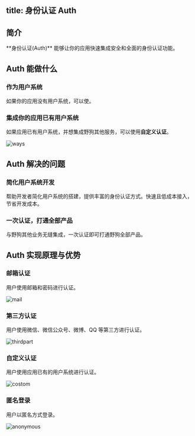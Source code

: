 
title: 身份认证 Auth
---
<h2 id='简介' class="article-heading top-heading">简介</h2>
**身份认证(Auth)** 能够让你的应用快速集成安全和全面的身份认证功能。


## Auth 能做什么

### 作为用户系统
如果你的应用没有用户系统，可以使。

### 集成你的应用已有用户系统
如果应用已有用户系统，并想集成野狗其他服务，可以使用**自定义认证**。


<img src="/images/manyway.png" alt="ways" >


## Auth 解决的问题

### 简化用户系统开发
帮助开发者简化用户系统的搭建，提供丰富的身份认证方式。快速且低成本接入，节省开发成本。

### 一次认证，打通全部产品
与野狗其他业务无缝集成，一次认证即可打通野狗全部产品。


## Auth 实现原理与优势

### 邮箱认证

用户使用邮箱和密码进行认证。

<img src="/images/authmail.jpg" alt="mail" >



### 第三方认证 

用户使用微信、微信公众号、微博、QQ 等第三方进行认证。

<img src="/images/thirdpart.jpg" alt="thirdpart" >



### 自定义认证

用户使用应用已有的用户系统进行认证。

<img src="/images/custom.jpg" alt="costom">



### 匿名登录

用户以匿名方式登录。

<img src="/images/anonymous.jpg" alt="anonymous" >













